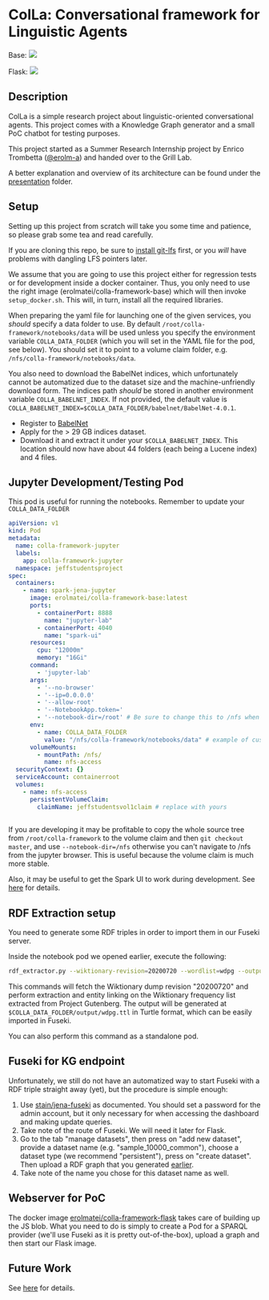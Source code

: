# ColLa: Conversational framework for Linguistic Agents

Base:
[![](https://images.microbadger.com/badges/version/erolmatei/colla-framework-base.svg)](https://microbadger.com/images/erolmatei/colla-framework-base "Get your own version badge on microbadger.com")

Flask: [![](https://images.microbadger.com/badges/version/erolmatei/colla-framework-flask.svg)](https://microbadger.com/images/erolmatei/colla-framework-flask "Get your own version badge on microbadger.com")

## Description

ColLa is a simple research project about linguistic-oriented conversational agents. This project comes with a Knowledge Graph generator and a small PoC chatbot for testing purposes.

This project started as a Summer Research Internship project by Enrico Trombetta ([@erolm-a](https://github.com/erolm-a)) and handed over to the Grill Lab.

A better explanation and overview of its architecture can be found under the [presentation](https://github.com/grill-lab/knowledge-glue/tree/master/presentation) folder.

## Setup

Setting up this project from scratch will take you some time and patience, so please grab some tea and read carefully.

If you are cloning this repo, be sure to [install git-lfs](https://github.com/git-lfs/git-lfs/wiki/Installation) first, or you *will* have problems with dangling LFS pointers later.

We assume that you are going to use this project either for regression tests or for development inside a docker container. Thus, you only need to use the right image (erolmatei/colla-framework-base) which will then invoke `setup_docker.sh`. This will, in turn, install all the required libraries.

When preparing the yaml file for launching one of the given services, you *should* specify a data folder to use. By default `/root/colla-framework/notebooks/data` will be used unless you specify the environment variable `COLLA_DATA_FOLDER` (which you will set in the YAML file for the pod, see below). You should set it to point to a volume claim folder, e.g. `/nfs/colla-framework/notebooks/data`.

You also need to download the BabelNet indices, which unfortunately cannot be automatized due to the dataset size and the machine-unfriendly download form. The indices path *should* be stored in another environment variable `COLLA_BABELNET_INDEX`. If not provided, the default value is `COLLA_BABELNET_INDEX=$COLLA_DATA_FOLDER/babelnet/BabelNet-4.0.1`.

- Register to [BabelNet](https://babelnet.org/login)
- Apply for the > 29 GB  indices dataset.
- Download it and extract it under your `$COLLA_BABELNET_INDEX`. This location should now have about 44 folders (each being a Lucene index) and 4 files.


## Jupyter Development/Testing Pod

This pod is useful for running the notebooks.
Remember to update your `COLLA_DATA_FOLDER`

```yaml
apiVersion: v1
kind: Pod
metadata:
  name: colla-framework-jupyter
  labels:
    app: colla-framework-jupyter
  namespace: jeffstudentsproject
spec:
  containers:
    - name: spark-jena-jupyter
      image: erolmatei/colla-framework-base:latest
      ports:
        - containerPort: 8888
          name: "jupyter-lab"
        - containerPort: 4040
          name: "spark-ui"
      resources:
        cpu: "12000m"
        memory: "16Gi"
      command:
        - 'jupyter-lab'
      args:
        - '--no-browser'
        - '--ip=0.0.0.0'
        - '--allow-root'
        - '--NotebookApp.token='
        - '--notebook-dir=/root' # Be sure to change this to /nfs when developing
      env:
        - name: COLLA_DATA_FOLDER
          value: "/nfs/colla-framework/notebooks/data" # example of custom DATADIR on a persistent volume claim
      volumeMounts:
        - mountPath: /nfs/
          name: nfs-access
  securityContext: {}
  serviceAccount: containerroot
  volumes:
    - name: nfs-access
      persistentVolumeClaim:
        claimName: jeffstudentsvol1claim # replace with yours
          
```

If you are developing it may be profitable to copy the whole source tree from `/root/colla-framework` to the volume claim and then `git checkout master`, and use `--notebook-dir=/nfs` otherwise you can't navigate to /nfs from the jupyter browser. This is useful because the volume claim is much more stable.

Also, it may be useful to get the Spark UI to work during development. See [here](https://jupyter-docker-stacks.readthedocs.io/en/latest/using/specifics.html#apache-spark) for details.

## RDF Extraction setup

You need to generate some RDF triples in order to import them in our Fuseki server.

Inside the notebook pod we opened earlier, execute the following:

```bash
rdf_extractor.py --wiktionary-revision=20200720 --wordlist=wdpg --output=output/wdpg.ttl
```

This commands will fetch the Wiktionary dump revision "20200720" and perform extraction and entity linking on the Wiktionary frequency list extracted from Project Gutenberg. The output will be generated at ``$COLLA_DATA_FOLDER/output/wdpg.ttl`` in Turtle format, which can be easily imported in Fuseki.

You can also perform this command as a standalone pod.

## Fuseki for KG endpoint

Unfortunately, we still do not have an automatized way to start Fuseki with a RDF triple straight away (yet), but the procedure is simple enough:

1. Use [stain/jena-fuseki](https://hub.docker.com/r/stain/jena-fuseki) as documented. You should set a password for the admin account, but it only necessary for when accessing the dashboard and making update queries.
2. Take note of the route of Fuseki. We will need it later for Flask.
3. Go to the tab "manage datasets", then press on "add new dataset", provide a dataset name (e.g. "sample_10000_common"), choose a dataset type (we recommend "persistent"), press on "create dataset". Then upload a RDF graph that you generated [earlier](#rdf-extraction-setup).
4. Take note of the name you chose for this dataset name as well.

## Webserver for PoC

The docker image [erolmatei/colla-framework-flask](https://hub.docker.com/repository/docker/erolmatei/colla-framework-flask) takes care of building up the JS blob. What you need to do is simply to create a Pod for a SPARQL provider (we'll use Fuseki as it is pretty out-of-the-box), upload a graph and then start our Flask image.

## Future Work

See [here](futurework.md) for details.
